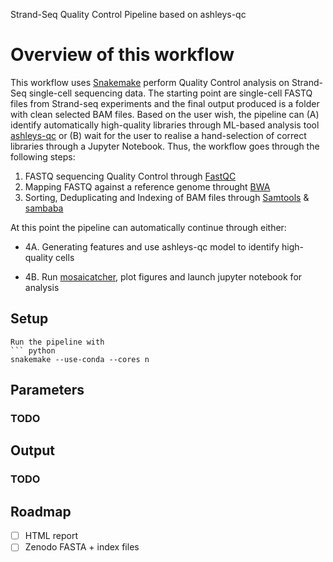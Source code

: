 Strand-Seq Quality Control Pipeline based on ashleys-qc

#  Overview of this workflow

This workflow uses [Snakemake](https://github.com/snakemake/snakemake) perform Quality Control analysis on Strand-Seq single-cell
sequencing data. The starting point are single-cell FASTQ files from Strand-seq experiments and the final output produced is a folder with 
clean selected BAM files. Based on the user wish, the pipeline can (A) identify automatically high-quality libraries through ML-based analysis tool [ashleys-qc](https://github.com/friendsofstrandseq/ashleys-qc) or (B) wait for the user to realise a hand-selection of correct libraries through a Jupyter Notebook. Thus, the workflow goes through the following steps:

  1. FASTQ sequencing Quality Control through [FastQC](https://www.bioinformatics.babraham.ac.uk/projects/fastqc/)
  2. Mapping FASTQ against a reference genome throught [BWA](http://bio-bwa.sourceforge.net/)
  3. Sorting, Deduplicating and Indexing of BAM files through [Samtools](http://www.htslib.org/) & [sambaba](https://lomereiter.github.io/sambamba/docs/sambamba-view.html)

At this point the pipeline can automatically continue through either:

  - 4A. Generating features and use ashleys-qc model to identify high-quality cells

  - 4B. Run [mosaicatcher](https://github.com/friendsofstrandseq/mosaicatcher), plot figures and launch jupyter notebook for analysis

## Setup
```
Run the pipeline with
``` python
snakemake --use-conda --cores n
```

## Parameters

### TODO 

## Output

### TODO


## Roadmap

- [ ] HTML report
- [ ] Zenodo FASTA + index files